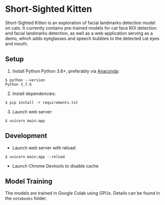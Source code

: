 # Short-Sighted Kitten

Short-Sighted Kitten is an exploration of facial landmarks detection model on cats. It currently contains pre-trained models for cat face ROI detection and facial landmarks detection, as well as a web application serving as a demo, which adds eyeglasses and speech bubbles to the detected cat eyes and mouth.

## Setup

1. Install Python Python 3.6+, preferably via [Anaconda](https://www.anaconda.com/):

```shell
$ python --version
Python 3.7.6
```

2. Install dependencies:

```shell
$ pip install -r requirements.txt
```

3. Launch web server:

```shell
$ uvicorn main:app
```

## Development

- Launch web server with reload:

```shell
$ uvicorn main:app --reload
```

- Launch Chrome Devtools to disable cache

## Model Training

The models are trained in Google Colab using GPUs. Details can be found in the `notebooks` folder.
